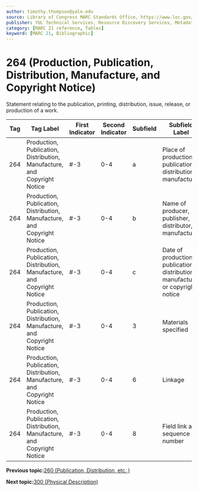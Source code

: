 ```yaml
---
author: timothy.thompson@yale.edu
source: Library of Congress MARC Standards Office, https://www.loc.gov/marc/bibliographic/bd264.html
publisher: YUL Technical Services, Resource Discovery Services, Metadata Services Unit
category: [MARC 21 reference, Tables]
keyword: [MARC 21, Bibliographic]
---
```


# 264 \(Production, Publication, Distribution, Manufacture, and Copyright Notice\)

Statement relating to the publication, printing, distribution, issue, release, or production of a work.

|Tag|Tag Label|First Indicator|Second Indicator|Subfield|Subfield Label|Repeatable|
|---|---------|---------------|----------------|--------|--------------|----------|
|264|Production, Publication, Distribution, Manufacture, and Copyright Notice|\#-3|0-4|a|Place of production, publication, distribution, manufacture|F|
|264|Production, Publication, Distribution, Manufacture, and Copyright Notice|\#-3|0-4|b|Name of producer, publisher, distributor, manufacturer|F|
|264|Production, Publication, Distribution, Manufacture, and Copyright Notice|\#-3|0-4|c|Date of production, publication, distribution, manufacture, or copyright notice|F|
|264|Production, Publication, Distribution, Manufacture, and Copyright Notice|\#-3|0-4|3|Materials specified|F|
|264|Production, Publication, Distribution, Manufacture, and Copyright Notice|\#-3|0-4|6|Linkage|F|
|264|Production, Publication, Distribution, Manufacture, and Copyright Notice|\#-3|0-4|8|Field link and sequence number|F|

**Previous topic:**[260 \(Publication, Distribution, etc. \)](../tables/260_bib_table.md)

**Next topic:**[300 \(Physical Description\)](../tables/300_bib_table.md)

